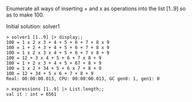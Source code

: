 
Enumerate all ways of inserting + and x as operations into the list [1..9] so as to make 100.

Initial solution: solver1

	> solver1 [1..9] |> display;;
	100 = 1 x 2 x 3 + 4 + 5 + 6 + 7 + 8 x 9
	100 = 1 + 2 + 3 + 4 + 5 + 6 + 7 + 8 x 9
	100 = 1 x 2 x 3 x 4 + 5 + 6 + 7 x 8 + 9
	100 = 12 + 3 x 4 + 5 + 6 + 7 x 8 + 9
	100 = 1 + 2 x 3 + 4 + 5 + 67 + 8 + 9
	100 = 1 x 2 + 34 + 5 + 6 x 7 + 8 + 9
	100 = 12 + 34 + 5 x 6 + 7 + 8 + 9
	Real: 00:00:00.013, CPU: 00:00:00.013, GC gen0: 1, gen1: 0

	> expressions [1..9] |> List.length;;
	val it : int = 6561
